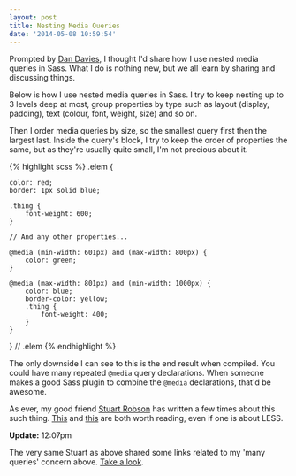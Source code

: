 ```yaml
---
layout: post
title: Nesting Media Queries
date: '2014-05-08 10:59:54'
---
```


Prompted by [Dan Davies](https://twitter.com/danjdavies/status/464340647462592512), I thought I'd share how I use nested media queries in Sass. What I do is nothing new, but we all learn by sharing and discussing things.

Below is how I use nested media queries in Sass. I try to keep nesting up to 3 levels deep at most, group properties by type such as layout (display, padding), text (colour, font, weight, size) and so on.

Then I order media queries by size, so the smallest query first then the largest last. Inside the query's block, I try to keep the order of properties the same, but as they're usually quite small, I'm not precious about it.

{% highlight scss %}
.elem {

    color: red;
    border: 1px solid blue;

    .thing {
        font-weight: 600;
    }

    // And any other properties...

    @media (min-width: 601px) and (max-width: 800px) {
        color: green;
    }

    @media (max-width: 801px) and (min-width: 1000px) {
        color: blue;
        border-color: yellow;
        .thing {
            font-weight: 400;
        }
    }

} // .elem
{% endhighlight %}

The only downside I can see to this is the end result when compiled. You could have many repeated `@media` query declarations. When someone makes a good Sass plugin to combine the `@media` declarations, that'd be awesome.

As ever, my good friend [Stuart Robson](https://twitter.com/StuRobson) has written a few times about this such thing. [This](http://www.alwaystwisted.com/post.php?s=2012-05-05-everyday-im-bubbling-with-media-queries-and-less) and [this](http://alwaystwisted.com/post.php?s=2013-12-29-how-i-write-my-sass) are both worth reading, even if one is about LESS.

**Update:** 12:07pm

The very same Stuart as above shared some links related to my 'many queries' concern above. [Take a look](https://twitter.com/StuRobson/status/464360701608599552).
